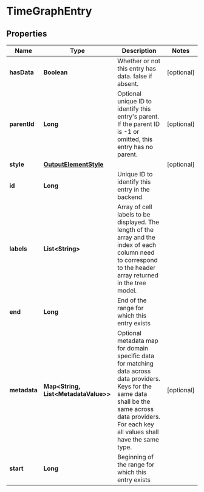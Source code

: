 

# TimeGraphEntry


## Properties

| Name | Type | Description | Notes |
|------------ | ------------- | ------------- | -------------|
|**hasData** | **Boolean** | Whether or not this entry has data. false if absent. |  [optional] |
|**parentId** | **Long** | Optional unique ID to identify this entry&#39;s parent. If the parent ID is -1 or omitted, this entry has no parent. |  [optional] |
|**style** | [**OutputElementStyle**](OutputElementStyle.md) |  |  [optional] |
|**id** | **Long** | Unique ID to identify this entry in the backend |  |
|**labels** | **List&lt;String&gt;** | Array of cell labels to be displayed. The length of the array and the index of each column need to correspond to the header array returned in the tree model. |  |
|**end** | **Long** | End of the range for which this entry exists |  |
|**metadata** | **Map&lt;String, List&lt;MetadataValue&gt;&gt;** | Optional metadata map for domain specific data for matching data across data providers. Keys for the same data shall be the same across data providers. For each key all values shall have the same type. |  [optional] |
|**start** | **Long** | Beginning of the range for which this entry exists |  |




